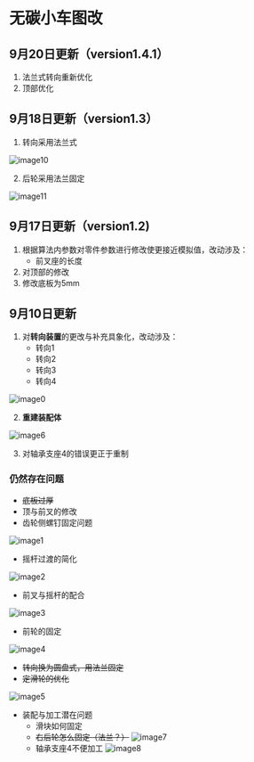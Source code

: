 # 无碳小车图改

## 9月20日更新（version1.4.1）
1. 法兰式转向重新优化
2. 顶部优化

## 9月18日更新（version1.3）

1. 转向采用法兰式

![image10](_images/转向法兰配合.png)

2. 后轮采用法兰固定

![image11](_images/后轮法兰.png)

## 9月17日更新（version1.2)

1. 根据算法内参数对零件参数进行修改使更接近模拟值，改动涉及：
    - 前叉座的长度
2. 对顶部的修改
3. 修改底板为5mm

## 9月10日更新

1. 对**转向装置**的更改与补充具象化，改动涉及：
   - 转向1
   - 转向2
   - 转向3
   - 转向4
  
![image0](_images/c1.png)
  
2. **重建装配体**

![image6](_images/c2.png)

3. 对轴承支座4的错误更正于重制
### 仍然存在问题

- ~~底板过厚~~
- 顶与前叉的修改
- 齿轮侧螺钉固定问题

![image1](_images/2.png)

- 摇杆过渡的简化

![image2](_images/3.png)

- 前叉与摇杆的配合

![image3](_images/4.png)

- 前轮的固定

![image4](_images/5.png)

- ~~转向换为圆盘式，用法兰固定~~
- ~~定滑轮的优化~~

![image5](_images/8.png)

- 装配与加工潜在问题
	- 滑块如何固定
	- ~~右后轮怎么固定（法兰？）~~
	![image7](_images/c_c1.png)
	- 轴承支座4不便加工
	![image8](_images/c_c2.png)
<!--stackedit_data:
eyJoaXN0b3J5IjpbLTE4NjIwNjk4MDMsLTEzMTQ1MDQ2MTddfQ
==
-->